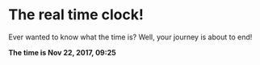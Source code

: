 # The real time clock!

Ever wanted to know what the time is? Well, your journey is about to end!

**The time is Nov 22, 2017, 09:25**